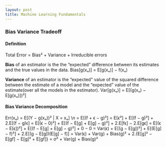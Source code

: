 ```yaml
---
layout: post
title: Machine Learning Fundamentals
---
```


### Bias Variance Tradeoff

#### Definition
Total Error = Bias² + Variance + Irreducible errors

**Bias** of an estimator is the the “expected” difference between its estimates and the true values in the data.
Bias[g(xₒ)] = E[g(xₒ)] − f(xₒ)

**Variance** of an estimator is the “expected” value of the squared difference between the estimate of a model and the “expected” value of the estimate(over all the models in the estimator).
Var[g(xₒ)] = E[(g(xₒ) − E[g(xₒ)])²]

#### Bias Variance Decomposition
Err(xₒ) = E[(Y − g(xₒ))² | X = xₒ] \n
= E[(f + ϵ − g)²]
= E[ϵ²] + E[(f − g)²] + 2.E[(f − g)ϵ]
= E[(ϵ − 0)²] + E[(f − E[g] + E[g] − g)²] + 2.E[fϵ] − 2.E[gϵ]
= E[(ϵ − E[ϵ])²] + E[(f − E[g] + E[g] − g)²] + 0 − 0
= Var(ϵ) + E[(g − E[g])²] + E[(E[g] − f)²] + 2.E[(g − E[g])(E[g] − f)]
= Var(ϵ) + Var(g) + Bias(g)² + 2.{E[g]² − E[gf] − E[g]² + E[gf]}
= σ² + Var(g) + Bias(g)²
